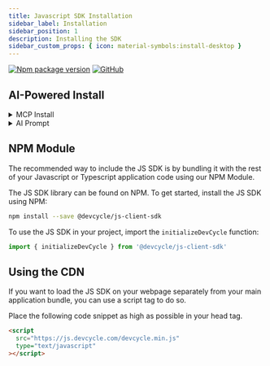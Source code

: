 ```yaml
---
title: Javascript SDK Installation
sidebar_label: Installation
sidebar_position: 1
description: Installing the SDK
sidebar_custom_props: { icon: material-symbols:install-desktop }
---
```


[![Npm package version](https://badgen.net/npm/v/@devcycle/js-client-sdk)](https://www.npmjs.com/package/@devcycle/js-client-sdk)
[![GitHub](https://img.shields.io/github/stars/devcyclehq/js-sdks.svg?style=social&label=Star&maxAge=2592000)](https://github.com/devcyclehq/js-sdks)

## AI-Powered Install

<details>
<summary>MCP Install</summary>

Follow the MCP Getting Started guide to quickly set up the DevCycle MCP server and connect your AI tool.

- See: [MCP Getting Started](/cli-mcp/mcp-getting-started)
- Run this prompt: `"Install DevCycle into this app"`
</details>

<details>
<summary>AI Prompt</summary>

Copy this pre-built prompt in your AI powered IDE:

import CodeBlock from '@theme/CodeBlock';
import JavaScriptPrompt from '!!raw-loader!../../../ai-prompts/install-prompts/javascript.md';

<div style={{maxHeight: '300px', overflow: 'auto'}}>
  <CodeBlock language="text">
    {JavaScriptPrompt}
  </CodeBlock>
</div>

</details>

## NPM Module

[//]: # 'wizard-install-start'

The recommended way to include the JS SDK is by bundling it with the rest of your Javascript or Typescript application code using our NPM Module.

The JS SDK library can be found on NPM. To get started, install the JS SDK using NPM:

```bash
npm install --save @devcycle/js-client-sdk
```

[//]: # 'wizard-install-end'

To use the JS SDK in your project, import the `initializeDevCycle` function:

```js
import { initializeDevCycle } from '@devcycle/js-client-sdk'
```

## Using the CDN

If you want to load the JS SDK on your webpage separately from your main application bundle, you can use a script tag to do so.

Place the following code snippet as high as possible in your head tag.

```html
<script
  src="https://js.devcycle.com/devcycle.min.js"
  type="text/javascript"
></script>
```
